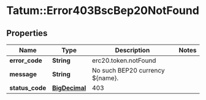 # Tatum::Error403BscBep20NotFound

## Properties
Name | Type | Description | Notes
------------ | ------------- | ------------- | -------------
**error_code** | **String** | erc20.token.notFound | 
**message** | **String** | No such BEP20 currency ${name}. | 
**status_code** | [**BigDecimal**](BigDecimal.md) | 403 | 

